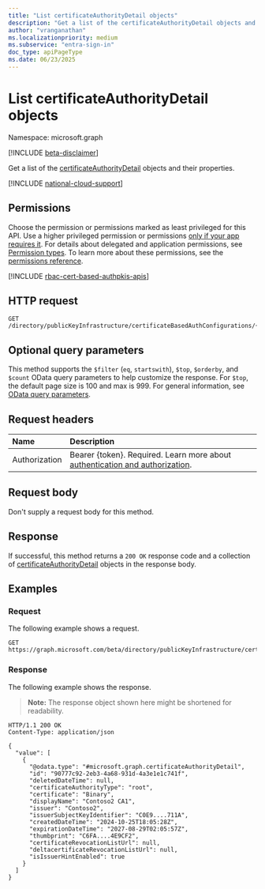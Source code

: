 ```yaml
---
title: "List certificateAuthorityDetail objects"
description: "Get a list of the certificateAuthorityDetail objects and their properties."
author: "vranganathan"
ms.localizationpriority: medium
ms.subservice: "entra-sign-in"
doc_type: apiPageType
ms.date: 06/23/2025
---
```


# List certificateAuthorityDetail objects

Namespace: microsoft.graph

[!INCLUDE [beta-disclaimer](../../includes/beta-disclaimer.md)]

Get a list of the [certificateAuthorityDetail](../resources/certificateauthoritydetail.md) objects and their properties.

[!INCLUDE [national-cloud-support](../../includes/all-clouds.md)]

## Permissions

Choose the permission or permissions marked as least privileged for this API. Use a higher privileged permission or permissions [only if your app requires it](/graph/permissions-overview#best-practices-for-using-microsoft-graph-permissions). For details about delegated and application permissions, see [Permission types](/graph/permissions-overview#permission-types). To learn more about these permissions, see the [permissions reference](/graph/permissions-reference).

<!-- { "blockType": "permissions", "name": "certificatebasedauthpki_list_certificateauthorities" } -->

[!INCLUDE [rbac-cert-based-authpkis-apis](../includes/rbac-for-apis/rbac-cert-based-authpkis-apis.md)]

## HTTP request

<!-- {
  "blockType": "ignored"
}
-->
``` http
GET /directory/publicKeyInfrastructure/certificateBasedAuthConfigurations/{certificateBasedAuthPkiId}/certificateAuthorities
```

## Optional query parameters

This method supports the `$filter` (`eq`, `startswith`), `$top`, `$orderby`, and `$count` OData query parameters to help customize the response. For `$top`, the default page size is 100 and max is 999. For general information, see [OData query parameters](/graph/query-parameters).

## Request headers

|Name|Description|
|:---|:---|
|Authorization|Bearer {token}. Required. Learn more about [authentication and authorization](/graph/auth/auth-concepts).|

## Request body

Don't supply a request body for this method.

## Response

If successful, this method returns a `200 OK` response code and a collection of [certificateAuthorityDetail](../resources/certificateauthoritydetail.md) objects in the response body.

## Examples

### Request

The following example shows a request.
<!-- {
  "blockType": "request",
  "name": "list_certificateauthoritydetail"
}
-->
``` http
GET https://graph.microsoft.com/beta/directory/publicKeyInfrastructure/certificateBasedAuthConfigurations/{certificateBasedAuthPkiId}/certificateAuthorities
```

### Response

The following example shows the response.
>**Note:** The response object shown here might be shortened for readability.
<!-- {
  "blockType": "response",
  "truncated": true,
  "@odata.type": "Collection(microsoft.graph.certificateAuthorityDetail)"
}
-->
``` http
HTTP/1.1 200 OK
Content-Type: application/json

{
  "value": [
    {
      "@odata.type": "#microsoft.graph.certificateAuthorityDetail",
      "id": "90777c92-2eb3-4a68-931d-4a3e1e1c741f",
      "deletedDateTime": null,
      "certificateAuthorityType": "root",
      "certificate": "Binary",
      "displayName": "Contoso2 CA1",
      "issuer": "Contoso2",
      "issuerSubjectKeyIdentifier": "C0E9....711A",
      "createdDateTime": "2024-10-25T18:05:28Z",
      "expirationDateTime": "2027-08-29T02:05:57Z",
      "thumbprint": "C6FA....4E9CF2",
      "certificateRevocationListUrl": null,
      "deltacertificateRevocationListUrl": null,
      "isIssuerHintEnabled": true
    }
  ]
}
```